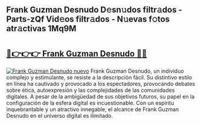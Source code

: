 ## Frank Guzman Desnudo D𝚎sn𝚞dos filtr𝚊dos - Parts-zQf Vid𝚎os filtr𝚊dos - N𝚞evas f𝚘tos atr𝚊ctivas 1Mq9M

# <h2><a href="http://mb8ldk.tromn.icu/?c=Frank+Guzman+Desnudo">🔗👉👉👉 Frank Guzman Desnudo 🔗🔗</a></h2>

[![Frank Guzman Desnudo nuevo](https://i.imgur.com/pEAQMta.gif)](http://mb8ldk.tromn.icu/?c=Frank+Guzman+Desnudo)
Frank Guzman Desnudo, un individuo complejo y estimulante, se resiste a la descripción fácil. Su distintivo estilo en línea ha cautivado y provocado a los espectadores, provocando debates sobre ética, autoexpresión y las complejidades de las comunidades digitales. A pesar de la ambigüedad de sus objetivos futuros, su papel en la configuración de la esfera digital es incuestionable. Con un espíritu inquebrantable y un atractivo innegable, el alcance de Frank Guzman Desnudo en el universo digital es ilimitado.
